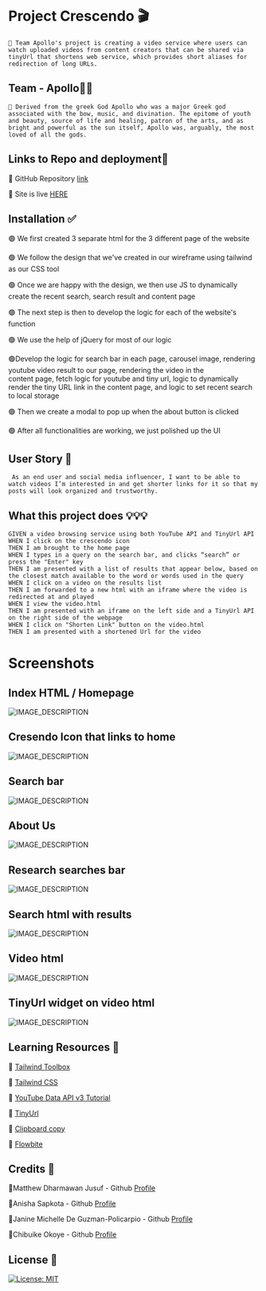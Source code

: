 # Project Crescendo 🎬

`💠 Team Apollo's project is creating a video service where users can watch uploaded videos from content creators that can be shared via tinyUrl that shortens web service, which provides short aliases for redirection of long URLs.`

## Team - Apollo👬👭

`💠 Derived from the greek God Apollo who was a major Greek god associated with the bow, music, and divination. The epitome of youth and beauty, source of life and healing, patron of the arts, and as bright and powerful as the sun itself, Apollo was, arguably, the most loved of all the gods.`

## Links to Repo and deployment📌

🔸 GitHub Repository [link](https://github.com/jmdg1023/Project-Crescendo)

🔸 Site is live [HERE](https://jmdg1023.github.io/Project-Crescendo//)

## Installation ✅

🟢 We first created 3 separate html for the 3 different page of the website

🟢 We follow the design that we've created in our wireframe using tailwind as our CSS tool

🟢 Once we are happy with the design, we then use JS to dynamically create the recent search, search result and content page

🟢 The next step is then to develop the logic for each of the website's function

🟢 We use the help of jQuery for most of our logic

🟢Develop the logic for search bar in each page, carousel image, rendering youtube video result to our page, rendering the video in the   
  content page, fetch logic for youtube and tiny url, logic to dynamically render the tiny URL link in the content page, and logic to set recent search to local storage
  
🟢 Then we create a modal to pop up when the about button is clicked

🟢 After all functionalities are working, we just polished up the UI


## User Story 👨

```http
 As an end user and social media influencer, I want to be able to watch videos I’m interested in and get shorter links for it so that my posts will look organized and trustworthy.
```

## What this project does 💡💡💡

```http
GIVEN a video browsing service using both YouTube API and TinyUrl API
WHEN I click on the crescendo icon
THEN I am brought to the home page
WHEN I types in a query on the search bar, and clicks “search” or press the "Enter" key
THEN I am presented with a list of results that appear below, based on the closest match available to the word or words used in the query
WHEN I click on a video on the results list
THEN I am forwarded to a new html with an iframe where the video is redirected at and played
WHEN I view the video.html
THEN I am presented with an iframe on the left side and a TinyUrl API on the right side of the webpage
WHEN I click on "Shorten Link" button on the video.html
THEN I am presented with a shortened Url for the video

```



# Screenshots



## Index HTML / Homepage
![IMAGE_DESCRIPTION](./assets/image/index.jpg)


## Cresendo Icon that links to home
![IMAGE_DESCRIPTION](./assets/image/icon.jpg)


## Search bar
![IMAGE_DESCRIPTION](./assets/image/search-bar.jpg)


## About Us
![IMAGE_DESCRIPTION](./assets/image/about-us.jpg)


## Research searches bar
![IMAGE_DESCRIPTION](./assets/image/recent-searches.jpg)


## Search html with results
![IMAGE_DESCRIPTION](./assets/image/search-html.jpg)


## Video html
![IMAGE_DESCRIPTION](./assets/image/video-html.jpg)


## TinyUrl widget on video html
![IMAGE_DESCRIPTION](./assets/image/tinyUrl.jpg)

## Learning Resources 🔗

🔸 [Tailwind Toolbox](https://tailwindtoolbox.com/)

🔸 [Tailwind CSS](https://tailwindcss.com/)

🔸 [YouTube Data API v3 Tutorial](https://www.youtube.com/watch?v=TE66McLMMEw)

🔸 [TinyUrl](https://tinyurl.com/app/dev)

🔸 [Clipboard copy](https://www.w3schools.com/howto/howto_js_copy_clipboard.asp)

🔸 [Flowbite](https://flowbite.com)

## Credits 📑	 

 🔹Matthew Dharmawan Jusuf - Github [Profile](https://github.com/mecuboi/)

 🔹Anisha Sapkota - Github [Profile](https://github.com/anisha-sapkota)

 🔹Janine Michelle De Guzman-Policarpio - Github [Profile](https://github.com/jmdg1023)

 🔹Chibuike Okoye - Github [Profile](https://github.com/Notchibby)


## License 📜

[![License: MIT](https://img.shields.io/badge/License-MIT-yellow.svg)](https://github.com/mecuboi/my-profile-website/blob/main/LICENSE)